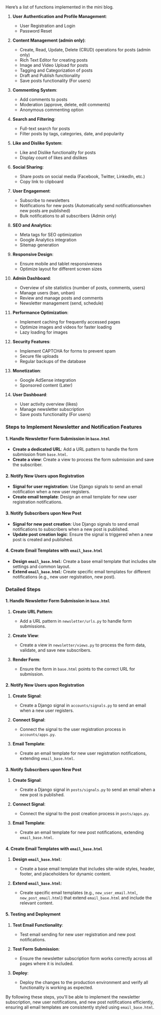 Here’s a list of functions implemented in the mini blog. 

1. **User Authentication and Profile Management**:
    - User Registration and Login
    - Password Reset

2. **Content Management (admin only)**:
    - Create, Read, Update, Delete (CRUD) operations for posts (admin only)
    - Rich Text Editor for creating posts
    - Image and Video Upload for posts
    - Tagging and Categorization of posts
    - Draft and Publish functionality
    - Save posts functionality (For users)

3. **Commenting System**:
    - Add comments to posts
    - Moderation (approve, delete, edit comments)
    - Anonymous commenting option

4. **Search and Filtering**:
    - Full-text search for posts
    - Filter posts by tags, categories, date, and popularity

5. **Like and Dislike System**:
    - Like and Dislike functionality for posts
    - Display count of likes and dislikes

6. **Social Sharing**:
    - Share posts on social media (Facebook, Twitter, LinkedIn, etc.)
    - Copy link to clipboard

7. **User Engagement**:
    - Subscribe to newsletters
    - Notifications for new posts (Automatically send notificationswhen new posts are published)
    - Bulk notifications to all subscribers (Admin only)

8. **SEO and Analytics**:
    - Meta tags for SEO optimization
    - Google Analytics integration
    - Sitemap generation

9. **Responsive Design**:
    - Ensure mobile and tablet responsiveness
    - Optimize layout for different screen sizes

10. **Admin Dashboard**:
    - Overview of site statistics (number of posts, comments, users)
    - Manage users (ban, unban)
    - Review and manage posts and comments
    - Newsletter management (send, schedule)

11. **Performance Optimization**:
    - Implement caching for frequently accessed pages
    - Optimize images and videos for faster loading
    - Lazy loading for images

12. **Security Features**:
    - Implement CAPTCHA for forms to prevent spam
    - Secure file uploads
    - Regular backups of the database

13. **Monetization**:
    - Google AdSense integration
    - Sponsored content (Later)

14. **User Dashboard**:
    - User activity overview (likes)
    - Manage newsletter subscription
    - Save posts functionality (For users)


### Steps to Implement Newsletter and Notification Features

#### 1. Handle Newsletter Form Submission in `base.html`
- **Create a dedicated URL**: Add a URL pattern to handle the form submission from `base.html`.
- **Create a view**: Create a view to process the form submission and save the subscriber.

#### 2. Notify New Users upon Registration
- **Signal for user registration**: Use Django signals to send an email notification when a new user registers.
- **Create email template**: Design an email template for new user registration notifications.

#### 3. Notify Subscribers upon New Post
- **Signal for new post creation**: Use Django signals to send email notifications to subscribers when a new post is published.
- **Update post creation logic**: Ensure the signal is triggered when a new post is created and published.

#### 4. Create Email Templates with `email_base.html`
- **Design `email_base.html`**: Create a base email template that includes site settings and common layout.
- **Extend `email_base.html`**: Create specific email templates for different notifications (e.g., new user registration, new post).

### Detailed Steps

#### 1. Handle Newsletter Form Submission in `base.html`
1. **Create URL Pattern**:
   - Add a URL pattern in `newsletter/urls.py` to handle form submissions.

2. **Create View**:
   - Create a view in `newsletter/views.py` to process the form data, validate, and save new subscribers.

3. **Render Form**:
   - Ensure the form in `base.html` points to the correct URL for submission.

#### 2. Notify New Users upon Registration
1. **Create Signal**:
   - Create a Django signal in `accounts/signals.py` to send an email when a new user registers.

2. **Connect Signal**:
   - Connect the signal to the user registration process in `accounts/apps.py`.

3. **Email Template**:
   - Create an email template for new user registration notifications, extending `email_base.html`.

#### 3. Notify Subscribers upon New Post
1. **Create Signal**:
   - Create a Django signal in `posts/signals.py` to send an email when a new post is published.

2. **Connect Signal**:
   - Connect the signal to the post creation process in `posts/apps.py`.

3. **Email Template**:
   - Create an email template for new post notifications, extending `email_base.html`.

#### 4. Create Email Templates with `email_base.html`
1. **Design `email_base.html`**:
   - Create a base email template that includes site-wide styles, header, footer, and placeholders for dynamic content.

2. **Extend `email_base.html`**:
   - Create specific email templates (e.g., `new_user_email.html`, `new_post_email.html`) that extend `email_base.html` and include the relevant content.

#### 5. Testing and Deployment
1. **Test Email Functionality**:
   - Test email sending for new user registration and new post notifications.

2. **Test Form Submission**:
   - Ensure the newsletter subscription form works correctly across all pages where it is included.

3. **Deploy**:
   - Deploy the changes to the production environment and verify all functionality is working as expected.

By following these steps, you'll be able to implement the newsletter subscription, new user notifications, and new post notifications efficiently, ensuring all email templates are consistently styled using `email_base.html`.